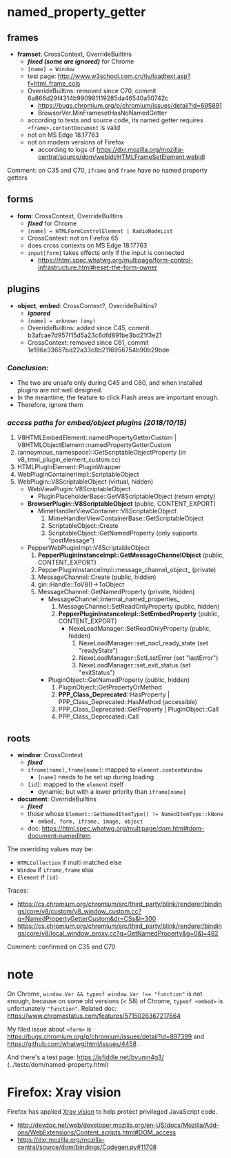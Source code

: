 # named_property_getter

## frames

- **framset**: CrossContext, OverrideBuiltins
  - ***fixed (some are ignored)*** for Chrome
  - `[name] = Window`
  - test page: http://www.w3school.com.cn/tiy/loadtext.asp?f=html_frame_cols
  - OverrideBuiltins: removed since C70, commit 6a866d29f4314b990981119285da46540a50742c
    - https://bugs.chromium.org/p/chromium/issues/detail?id=695891
    - BrowserVer.MinFramesetHasNoNamedGetter
  - according to tests and source code, its named getter requires `<frame>.contentDocument` is valid
  - not on MS Edge 18.17763
  - not on modern versions of Firefox
    - according to logs of https://dxr.mozilla.org/mozilla-central/source/dom/webidl/HTMLFrameSetElement.webidl

Comment: on C35 and C70, `iframe` and `frame` have no named property getters

## forms

- **form**: CrossContext, OverrideBuiltins
  - ***fixed*** for Chrome
  - `[name] = HTMLFormControlElement | RadioNodeList`
  - CrossContext: not on Firefox 65
  - does cross contexts on MS Edge 18.17763
  - `input[form]` takes effects only if the input is connected
    - https://html.spec.whatwg.org/multipage/form-control-infrastructure.html#reset-the-form-owner

## plugins

- **object**, **embed**: CrossContext?, OverrideBuiltins?
  - ***ignored***
  - `[name] = unknown (any)`
  - OverrideBuiltins: added since C45, commit b3afcae7d957f15d5a23c6dfd891be3bd21f3e21
  - CrossContext: removed since C61, commit 1e196e33687bd22a33c8b2116956754b90b29bde

### *Conclusion:*
* The two are unsafe only during C45 and C60, and when installed plugins are not well designed.
* In the meantime, the feature to click Flash areas are important enough.
* Therefore, ignore them

### *access paths for embed/object plugins (2018/10/15)*

1. V8HTMLEmbedElement::namedPropertyGetterCustom | V8HTMLObjectElement::namedPropertyGetterCustom
2. (annoymous_namespace)::GetScriptableObjectProperty (in v8_html_plugin_element_custom.cc)
3. HTMLPlugInElement::PluginWrapper
4. WebPluginContainerImpl::ScriptableObject
5. WebPlugin::V8ScriptableObject (virtual, hidden)
    - WebViewPlugin::V8ScriptableObject
      - PluginPlaceholderBase::GetV8ScriptableObject (return empty)
    - **BrowserPlugin::V8ScriptableObject** (public, CONTENT_EXPORT)
      - MimeHandlerViewContainer::V8ScriptableObject
        1. MimeHandlerViewContainerBase::GetScriptableObject
        2. ScriptableObject::Create
        3. ScriptableObject::GetNamedProperty (only supports "postMessage")
    - PepperWebPluginImpl::V8ScriptableObject
      1. **PepperPluginInstanceImpl::GetMessageChannelObject** (public, CONTENT_EXPORT)
      2. PepperPluginInstanceImpl::message_channel_object_ (private)
      3. MessageChannel::Create (public, hidden)
      4. gin::Handle<MessageChannel>::ToV8()->ToObject
      5. MessageChannel::GetNamedProperty (private, hidden)
          - MessageChannel::internal_named_properties_
            1. MessageChannel::SetReadOnlyProperty (public, hidden)
            2. **PepperPluginInstanceImpl::SetEmbedProperty** (public, CONTENT_EXPORT)
                - NexeLoadManager::SetReadOnlyProperty (public, hidden)
                  1. NexeLoadManager::set_nacl_ready_state (set "readyState")
                  2. NexeLoadManager::SetLastError (set "lastError")
                  3. NexeLoadManager::set_exit_status (set "exitStatus")
          - PluginObject::GetNamedProperty (public, hidden)
            1. PluginObject::GetPropertyOrMethod
            2. **PPP_Class_Deprecated**::HasProperty | PPP_Class_Deprecated::HasMethod (accessible)
            3. PPP_Class_Deprecated::GetProperty | PluginObject::Call
            4. PPP_Class_Deprecated::Call

## roots

- **window**: CrossContext
  - ***fixed***
  - `iframe[name],frame[name]`: mapped to `element.contentWindow`
    - `[name]` needs to be set up during loading
  - `[id]`: mapped to the `element` itself
    - dynamic; but with a lower priority than `iframe[name]`
- **document**: OverrideBuiltins
  - ***fixed***
  - those whose `Element::GetNamedItemType() != NamedItemType::kNone`
    - `embed, form, iframe, image, object`
  - doc: https://html.spec.whatwg.org/multipage/dom.html#dom-document-nameditem

The overriding values may be:
* `HTMLCollection` if multi matched else
* `Window` if `iframe,frame` else
* `Element` if `[id]`

Traces:
  - https://cs.chromium.org/chromium/src/third_party/blink/renderer/bindings/core/v8/custom/v8_window_custom.cc?q=NamedPropertyGetterCustom&dr=CSs&l=300
  - https://cs.chromium.org/chromium/src/third_party/blink/renderer/bindings/core/v8/local_window_proxy.cc?q=GetNamedProperty&g=0&l=482

Comment: confirmed on C35 and C70

# note

On Chrome, `window.Var && typeof window.Var !== "function"` is not enough,
because on some old versions (< 58) of Chrome, `typeof <embed>` is unfortunately `"function"`.
Related doc: https://www.chromestatus.com/features/5715026367217664

My filed issue about `<form>` is https://bugs.chromium.org/p/chromium/issues/detail?id=897399
and https://github.com/whatwg/html/issues/4458 .

And there's a test page: https://jsfiddle.net/bvumn4g3/ (../tests/dom/named-property.html)

# Firefox: Xray vision

Firefox has applied [Xray vision](https://developer.mozilla.org/en-US/docs/Mozilla/Tech/Xray_vision)
  to help protect privileged JavaScript code.
* http://devdoc.net/web/developer.mozilla.org/en-US/docs/Mozilla/Add-ons/WebExtensions/Content_scripts.html#DOM_access
* https://dxr.mozilla.org/mozilla-central/source/dom/bindings/Codegen.py#11708
